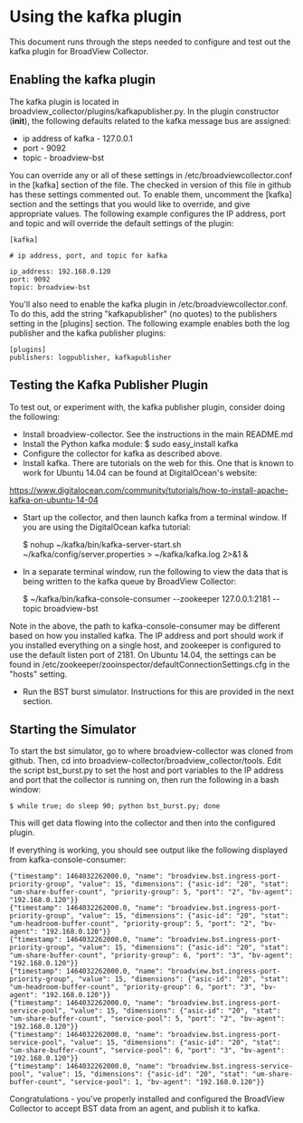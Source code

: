 Using the kafka plugin
======================

This document runs through the steps needed to configure and test out the 
kafka plugin for BroadView Collector.

Enabling the kafka plugin
-------------------------

The kafka plugin is located in broadview_collector/plugins/kafkapublisher.py. 
In the plugin constructor (__init__), the following defaults related to the
kafka message bus are assigned:

* ip address of kafka - 127.0.0.1
* port - 9092
* topic - broadview-bst

You can override any or all of these settings in /etc/broadviewcollector.conf 
in the [kafka] section of the file. The checked in version of this file in
github has these settings commented out. To enable them, uncomment the
[kafka] section and the settings that you would like to override, and give
appropriate values. The following example configures the IP address, port
and topic and will override the default settings of the plugin:

    [kafka]

    # ip address, port, and topic for kafka

    ip_address: 192.168.0.120
    port: 9092
    topic: broadview-bst

You'll also need to enable the kafka plugin in /etc/broadviewcollector.conf.
To do this, add the string "kafkapublisher" (no quotes) to the publishers 
setting in the [plugins] section. The following example enables both the 
log publisher and the kafka publisher plugins:

    [plugins]
    publishers: logpublisher, kafkapublisher

Testing the Kafka Publisher Plugin
----------------------------------

To test out, or experiment with, the kafka publisher plugin, consider doing
the following:

* Install broadview-collector. See the instructions in the main README.md
* Install the Python kafka module:
    $ sudo easy_install kafka
* Configure the collector for kafka as described above.
* Install kafka. There are tutorials on the web for this. One that is known
to work for Ubuntu 14.04 can be found at DigitalOcean's website:

 https://www.digitalocean.com/community/tutorials/how-to-install-apache-kafka-on-ubuntu-14-04

* Start up the collector, and then launch kafka from a terminal window. If you
are using the DigitalOcean kafka tutorial: 

    $ nohup ~/kafka/bin/kafka-server-start.sh ~/kafka/config/server.properties > ~/kafka/kafka.log 2>&1 &

* In a separate terminal window, run the following to view the data that is
being written to the kafka queue by BroadView Collector:

    $ ~/kafka/bin/kafka-console-consumer --zookeeper 127.0.0.1:2181 --topic broadview-bst 

Note in the above, the path to kafka-console-consumer may be different based
on how you installed kafka. The IP address and port should work if you 
installed everything on a single host, and zookeeper is configured to use the 
default listen port of 2181. On Ubuntu 14.04, the settings can be found in
/etc/zookeeper/zooinspector/defaultConnectionSettings.cfg in the "hosts"
setting.

* Run the BST burst simulator. Instructions for this are provided in the next
section. 

Starting the Simulator
----------------------

To start the bst simulator, go to where broadview-collector was cloned from
github. Then, cd into broadview-collector/broadview_collector/tools. Edit the 
script bst_burst.py to set the host and port variables to the IP address and 
port that the collector is running on, then run the following in a bash window:

    $ while true; do sleep 90; python bst_burst.py; done

This will get data flowing into the collector and then into the configured 
plugin.

If everything is working, you should see output like the following displayed 
from kafka-console-consumer:

    {"timestamp": 1464032262000.0, "name": "broadview.bst.ingress-port-priority-group", "value": 15, "dimensions": {"asic-id": "20", "stat": "um-share-buffer-count", "priority-group": 5, "port": "2", "bv-agent": "192.168.0.120"}}
    {"timestamp": 1464032262000.0, "name": "broadview.bst.ingress-port-priority-group", "value": 15, "dimensions": {"asic-id": "20", "stat": "um-headroom-buffer-count", "priority-group": 5, "port": "2", "bv-agent": "192.168.0.120"}}
    {"timestamp": 1464032262000.0, "name": "broadview.bst.ingress-port-priority-group", "value": 15, "dimensions": {"asic-id": "20", "stat": "um-share-buffer-count", "priority-group": 6, "port": "3", "bv-agent": "192.168.0.120"}}
    {"timestamp": 1464032262000.0, "name": "broadview.bst.ingress-port-priority-group", "value": 15, "dimensions": {"asic-id": "20", "stat": "um-headroom-buffer-count", "priority-group": 6, "port": "3", "bv-agent": "192.168.0.120"}}
    {"timestamp": 1464032262000.0, "name": "broadview.bst.ingress-port-service-pool", "value": 15, "dimensions": {"asic-id": "20", "stat": "um-share-buffer-count", "service-pool": 5, "port": "2", "bv-agent": "192.168.0.120"}}
    {"timestamp": 1464032262000.0, "name": "broadview.bst.ingress-port-service-pool", "value": 15, "dimensions": {"asic-id": "20", "stat": "um-share-buffer-count", "service-pool": 6, "port": "3", "bv-agent": "192.168.0.120"}}
    {"timestamp": 1464032262000.0, "name": "broadview.bst.ingress-service-pool", "value": 15, "dimensions": {"asic-id": "20", "stat": "um-share-buffer-count", "service-pool": 1, "bv-agent": "192.168.0.120"}}

Congratulations - you've properly installed and configured the BroadView
Collector to accept BST data from an agent, and publish it to kafka.

